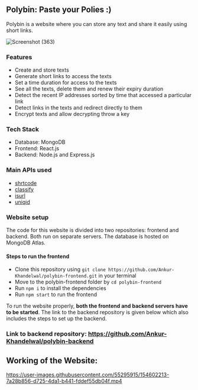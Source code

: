## Polybin: Paste your Polies :)
Polybin is a website where you can store any text and share it easily using short links.

![Screenshot (363)](https://user-images.githubusercontent.com/55295915/154601784-3992a84f-45c6-4d09-93fa-a8eb23923dde.png)

### Features
- Create and store texts
- Generate short links to access the texts
- Set a time duration for access to the texts
- See all the texts, delete them and renew their expiry duration
- Detect the recent IP addresses sorted by time that accessed a particular link
- Detect links in the texts and redirect directly to them
- Encrypt texts and allow decrypting throw a key

### Tech Stack
- Database: MongoDB
- Frontend: React.js
- Backend: Node.js and Express.js

### Main APIs used
- [shrtcode](https://shrtco.de/docs/)
- [classify](https://classify-web.herokuapp.com/#/api)
- [isurl](https://www.npmjs.com/package/isurl)
- [uniqid](https://www.npmjs.com/package/uniqid)

### Website setup
The code for this website is divided into two repositories: frontend and backend. Both run on separate servers. The database is hosted on MongoDB Atlas.

#### Steps to run the frontend
- Clone this repository using `git clone https://github.com/Ankur-Khandelwal/polybin-frontend.git` in your terminal
- Move to the polybin-frontend folder by `cd polybin-frontend`
- Run `npm i` to install the dependencies
- Run `npm start` to run the frontend

To run the website properly, **both the frontend and backend servers have to be started**. The link to the backend repository is given below which also includes the steps to set up the backend.

### Link to backend repository: https://github.com/Ankur-Khandelwal/polybin-backend

## Working of the Website:
https://user-images.githubusercontent.com/55295915/154602213-7a28b856-d725-4da1-b441-fddef55db04f.mp4

